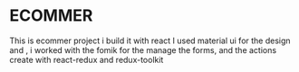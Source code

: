 # ECOMMER

This is ecommer project i build it with react 
I used material ui for the design and ,
i worked with the fomik for the manage the forms,
and the actions create with react-redux and redux-toolkit 

